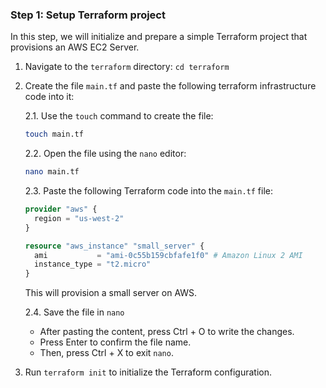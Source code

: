 ### Step 1: Setup Terraform project

In this step, we will initialize and prepare a simple Terraform project that provisions an AWS EC2 Server.

1. Navigate to the `terraform` directory: `cd terraform`

2. Create the file `main.tf` and paste the following terraform infrastructure code into it:

    2.1. Use the `touch` command to create the file:

    ```bash
    touch main.tf
    ```

    2.2. Open the file using the `nano` editor:

    ```bash
    nano main.tf
    ```

    2.3. Paste the following Terraform code into the `main.tf` file:

    ```terraform
    provider "aws" {
      region = "us-west-2"
    }

    resource "aws_instance" "small_server" {
      ami           = "ami-0c55b159cbfafe1f0" # Amazon Linux 2 AMI
      instance_type = "t2.micro"
    }
    ```

    This will provision a small server on AWS.

    2.4. Save the file in `nano`

    - After pasting the content, press Ctrl + O to write the changes.
    - Press Enter to confirm the file name.
    - Then, press Ctrl + X to exit `nano`.

3. Run `terraform init` to initialize the Terraform configuration.
